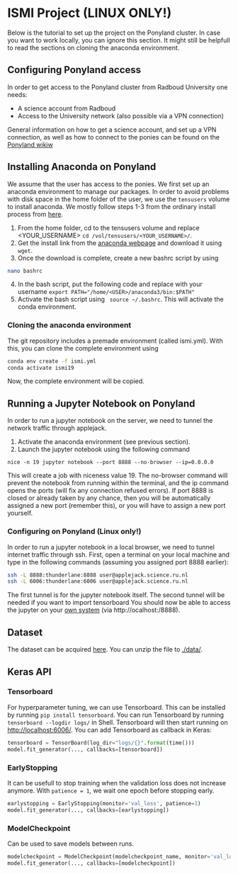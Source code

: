 # ISMI Project (LINUX ONLY!)
Below is the tutorial to set up the project on the Ponyland cluster. In case you want to work locally, you can ignore this section. It might still be helpfull to read the sections on cloning the anaconda environment.

## Configuring Ponyland access
In order to get access to the Ponyland cluster from Radboud University one needs:
* A science account from Radboud
* Access to the University network (also possible via a VPN connection)

General information on how to get a science account, and set up a VPN connection, as well as how to connect to the ponies can be found on the [Ponyland wikiw](https://ponyland.science.ru.nl/doku.php?id=start)

## Installing Anaconda on Ponyland 
We assume that the user has access to the ponies. We first set up an anaconda environment to manage our packages. In order to avoid problems with disk space in the home folder of the user, we use the ``tensusers`` volume to install anaconda. We mostly follow steps 1-3 from the ordinary install process from [here](https://www.digitalocean.com/community/tutorials/how-to-install-anaconda-on-ubuntu-18-04-quickstart).

1. From the home folder, cd to the tensusers volume and replace <YOUR_USERNAME> ``` cd /vol/tensusers/<YOUR_USERNAME>/ ```.
2. Get the install link from the [anaconda webpage](https://www.anaconda.com/distribution/#download-section) and download it using ```wget```.
3. Once the download is complete, create a new bashrc script by using 
```bash
nano bashrc
```
4. In the bash script, put the following code and replace <USER> with your username ``` export PATH="/home/<USER>/anaconda3/bin:$PATH" ```
5. Activate the bash script using ``` source ~/.bashrc```. This will activate the conda environment.
  
### Cloning the anaconda environment

The git repository includes a premade environment (called ismi.yml). With this, you can clone the complete environment using 
```bash
conda env create -f ismi.yml
conda activate ismi19
```
Now, the complete environment will be copied.

## Running a Jupyter Notebook on Ponyland
In order to run a jupyter notebook on the server, we need to tunnel the network traffic through applejack. 

1. Activate the anaconda environment (see previous section).
2. Launch the jupyter notebook using the following command
```
nice -n 19 jupyter notebook --port 8888 --no-browser --ip=0.0.0.0
```
This will create a job with niceness value 19. The no-browser command will prevent the notebook from running within the terminal, and the ip command opens the ports (will fix any connection refused errors). 
If port 8888 is closed or already taken by any chance, then you will be automatically assigned a new port (remember this), or you will have to assign a new port yourself.

### Configuring on Ponyland (Linux only!)
In order to run a jupyter notebook in a local browser, we need to tunnel internet traffic through ssh. First, open a terminal on your local machine and type in the following commands (assuming you assigned port 8888 earlier):
```bash
ssh -L 8888:thunderlane:8888 user@applejack.science.ru.nl
ssh -L 6006:thunderlane:6006 user@applejack.science.ru.nl
```
The first tunnel is for the jupyter notebook itself. The second tunnel will be needed if you want to import tensorboard
You should now be able to access the jupyter on your [own system](http://localhost:8888) (via http://ocalhost:/8888).

## Dataset
The dataset can be acquired [here](https://www.kaggle.com/c/histopathologic-cancer-detection/data). You can unzip the file to [./data/](data/).

## Keras API

### Tensorboard
For hyperparameter tuning, we can use Tensorboard. This can be installed by running `pip install tensorboard`. You can run Tensorboard by running `tensorboard --logdir logs/` in Shell. Tensorboard will then start running on [http://localhost:6006/](http://localhost:6006/). You can add Tensorboard as callback in Keras:

```python
tensorboard = TensorBoard(log_dir="logs/{}".format(time()))
model.fit_generator(..., callbacks=[tensorboard])
```

### EarlyStopping
It can be usefull to stop training when the validation loss does not increase anymore. With `patience = 1`, we wait one epoch before stopping early.

```python
earlystopping = EarlyStopping(monitor='val_loss', patience=1)
model.fit_generator(..., callbacks=[earlystopping])
```

### ModelCheckpoint
Can be used to save models between runs.

```python
modelcheckpoint = ModelCheckpoint(modelcheckpoint_name, monitor='val_loss', verbose=1, save_best_only=True, save_weights_only=True)
model.fit_generator(..., callbacks=[modelcheckpoint])
```

